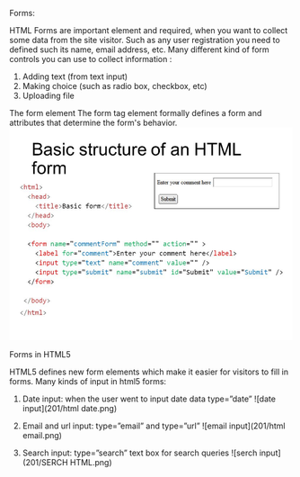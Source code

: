 Forms:

HTML Forms are important element and required, when you want to collect some data from the site visitor. Such as any user registration you need to defined  such its name, email address, etc. Many different kind of form controls you can use to collect information :
1.	Adding text (from text input)
2.	Making choice (such as radio box, checkbox, etc)
3.	Uploading file

The form element
The form tag element formally defines a form and attributes that determine the form's behavior.
![form element](201/form.jpg)

Forms in HTML5

HTML5 defines new form elements which make it easier for visitors to fill in forms. Many kinds of input in html5 forms:
1.	Date input: when the user went to input date data type=”date”
![date input](201/html date.png)
2.	Email and url input: type=”email” and type=”url”
![email input](201/html email.png)

3.	Search input: type=”search” text box for search queries
![serch input](201/SERCH HTML.png)